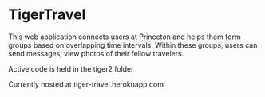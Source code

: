 # TigerTravel

This web application connects users at Princeton and helps them form groups based on overlapping time intervals. Within these groups, users can send messages, view photos of their fellow travelers. 

Active code is held in the tiger2 folder

Currently hosted at tiger-travel.herokuapp.com
